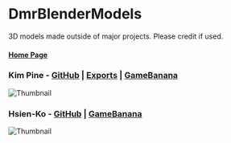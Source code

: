 # DmrBlenderModels
3D models made outside of major projects. Please credit if used.

#### [Home Page](https://github.com/Sandman13sq/DmrBlenderModels/tree/main)

### **Kim Pine** - [GitHub](https://github.com/Sandman13sq/DmrBlenderModels/tree/main/KimPine) | [Exports](https://github.com/Sandman13sq/DmrBlenderModels/tree/main/KimPine/exports) | [GameBanana](https://gamebanana.com/mods/407359)
![Thumbnail](https://github.com/Dreamer13sq/DmrBlenderModels/blob/main/_images/thumbnail_kimpine.png)

### **Hsien-Ko** - [GitHub](https://github.com/Sandman13sq/DmrBlenderModels/tree/main/HsienKo) | [GameBanana](https://gamebanana.com/mods/434259)
![Thumbnail](https://github.com/Dreamer13sq/DmrBlenderModels/blob/main/_images/thumbnail_hsienko.png)

